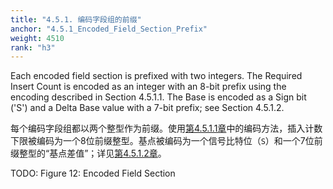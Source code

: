 ```yaml
---
title: "4.5.1. 编码字段组的前缀"
anchor: "4.5.1_Encoded_Field_Section_Prefix"
weight: 4510
rank: "h3"
---
```


Each encoded field section is prefixed with two integers. The Required Insert Count is encoded as an integer with an 8-bit prefix using the encoding described in Section 4.5.1.1. The Base is encoded as a Sign bit ('S') and a Delta Base value with a 7-bit prefix; see Section 4.5.1.2.

每个编码字段组都以两个整型作为前缀。使用[第4.5.1.1章]()中的编码方法，插入计数下限被编码为一个8位前缀整型。基点被编码为一个信号比特位（`S`）和一个7位前缀整型的“基点差值”；详见[第4.5.1.2章]()。

TODO: Figure 12: Encoded Field Section
